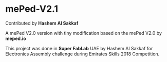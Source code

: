 # mePed-V2.1

Contributed by **Hashem Al Sakkaf**  

A mePed V2.0 version with tiny modification based on the mePed V2.0 by **meped.io**  

This project was done in **Super FabLab** UAE by Hashem Al Sakkaf for Electronics Assembly challenge during Emirates Skills 2018 Competition.
